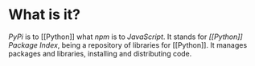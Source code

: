 # What is it?

*PyPi* is to [[Python]] what *npm* is to *JavaScript*. It stands for *[[Python]] Package Index*, being a repository of libraries for [[Python]]. 
It manages packages and libraries, installing and distributing code.